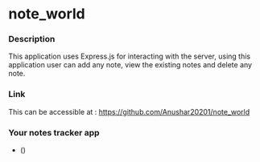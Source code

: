 # note_world

### Description
This application uses Express.js for interacting with the server, using this application user can add any note, view the existing notes and delete any note. 

### Link
This can be accessible at : https://github.com/Anushar20201/note_world

### Your notes tracker app
 - ()